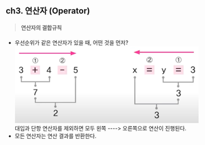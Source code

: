 ## ch3. 연산자 (Operator)

> #### 연산자의 결합규칙

- 우선순위가 같은 연산자가 있을 때, 어떤 것을 먼저?
![img.png](img.png)
대입과 단항 연산자를 제외하면 모두 왼쪽 ----> 오른쪽으로 연산이 진행된다.
- 모든 연산자는 연산 결과를 반환한다.